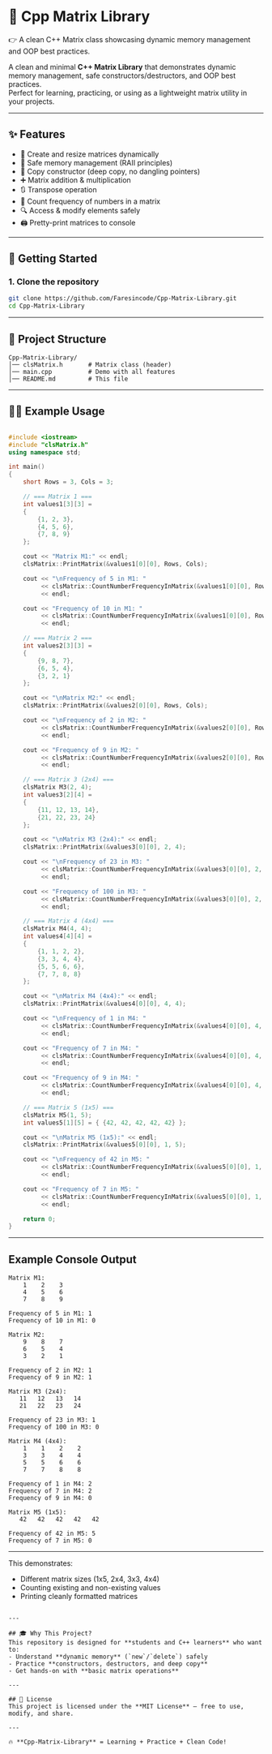 # 🧮 Cpp Matrix Library
👉 A clean C++ Matrix class showcasing dynamic memory management and OOP best practices.

A clean and minimal **C++ Matrix Library** that demonstrates dynamic memory management, safe constructors/destructors, and OOP best practices.  
Perfect for learning, practicing, or using as a lightweight matrix utility in your projects.

---

## ✨ Features
- 📐 Create and resize matrices dynamically  
- 🎯 Safe memory management (RAII principles)  
- 🔄 Copy constructor (deep copy, no dangling pointers)  
- ➕ Matrix addition & multiplication  
- 🔃 Transpose operation  
- 🔢 Count frequency of numbers in a matrix  
- 🔍 Access & modify elements safely  
- 🖨️ Pretty-print matrices to console  

---

## 🚀 Getting Started

### 1. Clone the repository
```bash
git clone https://github.com/Faresincode/Cpp-Matrix-Library.git
cd Cpp-Matrix-Library
```
---

## 📂 Project Structure
```
Cpp-Matrix-Library/
│── clsMatrix.h       # Matrix class (header)
│── main.cpp          # Demo with all features
│── README.md         # This file
```

---

## 🧑‍💻 Example Usage
```cpp

#include <iostream>
#include "clsMatrix.h"
using namespace std;

int main()
{
    short Rows = 3, Cols = 3;

    // === Matrix 1 ===
    int values1[3][3] =
    {
        {1, 2, 3},
        {4, 5, 6},
        {7, 8, 9}
    };

    cout << "Matrix M1:" << endl;
    clsMatrix::PrintMatrix(&values1[0][0], Rows, Cols);

    cout << "\nFrequency of 5 in M1: "
         << clsMatrix::CountNumberFrequencyInMatrix(&values1[0][0], Rows, Cols, 5)
         << endl;

    cout << "Frequency of 10 in M1: "
         << clsMatrix::CountNumberFrequencyInMatrix(&values1[0][0], Rows, Cols, 10)
         << endl;

    // === Matrix 2 ===
    int values2[3][3] =
    {
        {9, 8, 7},
        {6, 5, 4},
        {3, 2, 1}
    };

    cout << "\nMatrix M2:" << endl;
    clsMatrix::PrintMatrix(&values2[0][0], Rows, Cols);

    cout << "\nFrequency of 2 in M2: "
         << clsMatrix::CountNumberFrequencyInMatrix(&values2[0][0], Rows, Cols, 2)
         << endl;

    cout << "Frequency of 9 in M2: "
         << clsMatrix::CountNumberFrequencyInMatrix(&values2[0][0], Rows, Cols, 9)
         << endl;

    // === Matrix 3 (2x4) ===
    clsMatrix M3(2, 4);
    int values3[2][4] =
    {
        {11, 12, 13, 14},
        {21, 22, 23, 24}
    };

    cout << "\nMatrix M3 (2x4):" << endl;
    clsMatrix::PrintMatrix(&values3[0][0], 2, 4);

    cout << "\nFrequency of 23 in M3: "
         << clsMatrix::CountNumberFrequencyInMatrix(&values3[0][0], 2, 4, 23)
         << endl;

    cout << "Frequency of 100 in M3: "
         << clsMatrix::CountNumberFrequencyInMatrix(&values3[0][0], 2, 4, 100)
         << endl;

    // === Matrix 4 (4x4) ===
    clsMatrix M4(4, 4);
    int values4[4][4] =
    {
        {1, 1, 2, 2},
        {3, 3, 4, 4},
        {5, 5, 6, 6},
        {7, 7, 8, 8}
    };

    cout << "\nMatrix M4 (4x4):" << endl;
    clsMatrix::PrintMatrix(&values4[0][0], 4, 4);

    cout << "\nFrequency of 1 in M4: "
         << clsMatrix::CountNumberFrequencyInMatrix(&values4[0][0], 4, 4, 1)
         << endl;

    cout << "Frequency of 7 in M4: "
         << clsMatrix::CountNumberFrequencyInMatrix(&values4[0][0], 4, 4, 7)
         << endl;

    cout << "Frequency of 9 in M4: "
         << clsMatrix::CountNumberFrequencyInMatrix(&values4[0][0], 4, 4, 9)
         << endl;

    // === Matrix 5 (1x5) ===
    clsMatrix M5(1, 5);
    int values5[1][5] = { {42, 42, 42, 42, 42} };

    cout << "\nMatrix M5 (1x5):" << endl;
    clsMatrix::PrintMatrix(&values5[0][0], 1, 5);

    cout << "\nFrequency of 42 in M5: "
         << clsMatrix::CountNumberFrequencyInMatrix(&values5[0][0], 1, 5, 42)
         << endl;

    cout << "Frequency of 7 in M5: "
         << clsMatrix::CountNumberFrequencyInMatrix(&values5[0][0], 1, 5, 7)
         << endl;

    return 0;
}
```

---

## Example Console Output

```
Matrix M1:
    1    2    3
    4    5    6
    7    8    9

Frequency of 5 in M1: 1
Frequency of 10 in M1: 0

Matrix M2:
    9    8    7
    6    5    4
    3    2    1

Frequency of 2 in M2: 1
Frequency of 9 in M2: 1

Matrix M3 (2x4):
   11   12   13   14
   21   22   23   24

Frequency of 23 in M3: 1
Frequency of 100 in M3: 0

Matrix M4 (4x4):
    1    1    2    2
    3    3    4    4
    5    5    6    6
    7    7    8    8

Frequency of 1 in M4: 2
Frequency of 7 in M4: 2
Frequency of 9 in M4: 0

Matrix M5 (1x5):
   42   42   42   42   42

Frequency of 42 in M5: 5
Frequency of 7 in M5: 0
```

---

This demonstrates:
- Different matrix sizes (1x5, 2x4, 3x3, 4x4)
- Counting existing and non-existing values
- Printing cleanly formatted matrices
```

---

## 🎓 Why This Project?
This repository is designed for **students and C++ learners** who want to:
- Understand **dynamic memory** (`new`/`delete`) safely  
- Practice **constructors, destructors, and deep copy**  
- Get hands-on with **basic matrix operations**  

---

## 📜 License
This project is licensed under the **MIT License** – free to use, modify, and share.

---

🔥 **Cpp-Matrix-Library** = Learning + Practice + Clean Code!
